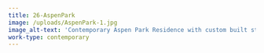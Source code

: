 ```yaml
---
title: 26-AspenPark
image: /uploads/AspenPark-1.jpg
image_alt-text: 'Contemporary Aspen Park Residence with custom built staircase and doors. These include custom metalwork, hardware, woodwork and joinery.'
work-type: contemporary
---
```

